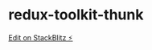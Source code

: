 # redux-toolkit-thunk

[Edit on StackBlitz ⚡️](https://stackblitz.com/edit/stackblitz-starters-ggatto)